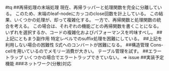 #tq
##再帰処理の末端処理
現在、再帰ラッパーと処理関数を完全に分離している。
このため、末端のleaf-nodeにカッコのclose回数を計上している。
この結果、いくつかの処理が、却って複雑化する。
一方で、再帰関数と処理関数の統合を考える。
この場合は、それぞれの機能ごとの再帰関数を書くことになる。
いずれを選択するか、コードの複雑化およびパフォーマンスを吟味すべし。
##上記にともまう副作用
特定レベルでのsuffix処理を困難にしている。
##上記を利用しない場合の困難性
S式へのコンバートが困難になる。
##構造管理
Cons-cellを用いているのでメモリー消費が大きい。
テーブル管理を試す。
##エラートラップ
いくつかの場合でエラートラップできていない。
=> issue
##実装予定機能
###ネットワーク(分散)対応
